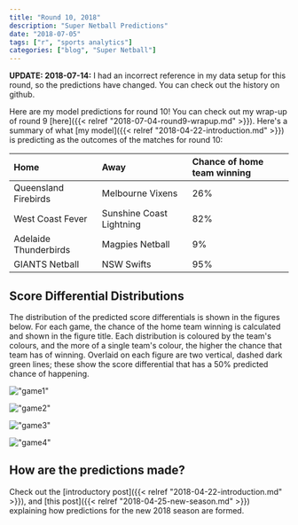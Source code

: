 ```yaml
---
title: "Round 10, 2018"
description: "Super Netball Predictions"
date: "2018-07-05"
tags: ["r", "sports analytics"]
categories: ["blog", "Super Netball"]
---
```


<!-- Time-stamp: <2018-07-14 16:57:04 (slane)> -->





**UPDATE: 2018-07-14:** I had an incorrect reference in my data setup for this round, so the predictions have changed. You can check out the history on github.

Here are my model predictions for round 10! You can check out my wrap-up of round 9 [here]({{< relref "2018-07-04-round9-wrapup.md" >}}). Here's a summary of what [my model]({{< relref "2018-04-22-introduction.md" >}}) is predicting as the outcomes of the matches for round 10:


|Home                  |Away                     |Chance of home team winning |
|:---------------------|:------------------------|:---------------------------|
|Queensland Firebirds  |Melbourne Vixens         |26%                         |
|West Coast Fever      |Sunshine Coast Lightning |82%                         |
|Adelaide Thunderbirds |Magpies Netball          |9%                          |
|GIANTS Netball        |NSW Swifts               |95%                         |

## Score Differential Distributions

The distribution of the predicted score differentials is shown in the figures below. For each game, the chance of the home team winning is calculated and shown in the figure title. Each distribution is coloured by the team's colours, and the more of a single team's colour, the higher the chance that team has of winning. Overlaid on each figure are two vertical, dashed dark green lines; these show the score differential that has a 50% predicted chance of happening.

!["game1"](/sn-assets/round10-2018/game-1.png)

!["game2"](/sn-assets/round10-2018/game-2.png)

!["game3"](/sn-assets/round10-2018/game-3.png)

!["game4"](/sn-assets/round10-2018/game-4.png)

## How are the predictions made?

Check out the [introductory post]({{< relref "2018-04-22-introduction.md" >}}), and [this post]({{< relref "2018-04-25-new-season.md" >}}) explaining how predictions for the new 2018 season are formed.
